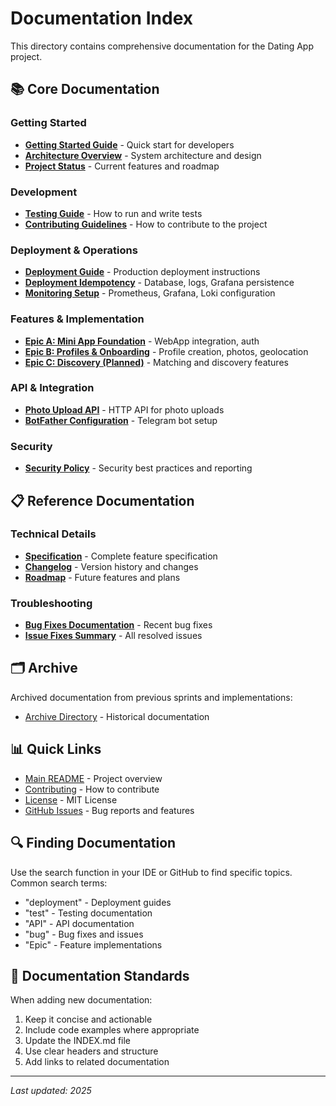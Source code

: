 # Documentation Index

This directory contains comprehensive documentation for the Dating App project.

## 📚 Core Documentation

### Getting Started
- **[Getting Started Guide](GETTING_STARTED.md)** - Quick start for developers
- **[Architecture Overview](ARCHITECTURE.md)** - System architecture and design
- **[Project Status](../PROJECT_STATUS.md)** - Current features and roadmap

### Development
- **[Testing Guide](TESTING.md)** - How to run and write tests
- **[Contributing Guidelines](../CONTRIBUTING.md)** - How to contribute to the project

### Deployment & Operations
- **[Deployment Guide](DEPLOYMENT.md)** - Production deployment instructions
- **[Deployment Idempotency](DEPLOYMENT_IDEMPOTENCY.md)** - Database, logs, Grafana persistence
- **[Monitoring Setup](../monitoring/README.md)** - Prometheus, Grafana, Loki configuration

### Features & Implementation
- **[Epic A: Mini App Foundation](EPIC_A_IMPLEMENTATION.md)** - WebApp integration, auth
- **[Epic B: Profiles & Onboarding](../EPIC_B_IMPLEMENTATION.md)** - Profile creation, photos, geolocation
- **[Epic C: Discovery (Planned)](../EPIC_C_SUMMARY.md)** - Matching and discovery features

### API & Integration
- **[Photo Upload API](PHOTO_UPLOAD_API.md)** - HTTP API for photo uploads
- **[BotFather Configuration](BOTFATHER_CONFIGURATION.md)** - Telegram bot setup

### Security
- **[Security Policy](../SECURITY.md)** - Security best practices and reporting

## 📋 Reference Documentation

### Technical Details
- **[Specification](../SPEC.md)** - Complete feature specification
- **[Changelog](../CHANGELOG.md)** - Version history and changes
- **[Roadmap](../ROADMAP.md)** - Future features and plans

### Troubleshooting
- **[Bug Fixes Documentation](BUG_FIXES_PROFILE_CHECK_GRAFANA.md)** - Recent bug fixes
- **[Issue Fixes Summary](ISSUE_FIXES_SUMMARY.md)** - All resolved issues

## 🗂️ Archive

Archived documentation from previous sprints and implementations:
- [Archive Directory](archive/) - Historical documentation

## 📊 Quick Links

- [Main README](../README.md) - Project overview
- [Contributing](../CONTRIBUTING.md) - How to contribute
- [License](../LICENSE) - MIT License
- [GitHub Issues](https://github.com/erliona/dating/issues) - Bug reports and features

## 🔍 Finding Documentation

Use the search function in your IDE or GitHub to find specific topics. Common search terms:
- "deployment" - Deployment guides
- "test" - Testing documentation
- "API" - API documentation
- "bug" - Bug fixes and issues
- "Epic" - Feature implementations

## 📝 Documentation Standards

When adding new documentation:
1. Keep it concise and actionable
2. Include code examples where appropriate
3. Update the INDEX.md file
4. Use clear headers and structure
5. Add links to related documentation

---

*Last updated: 2025*

